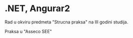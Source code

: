 # .NET, Angurar2
Rad u okviru predmeta "Strucna praksa" na III godini studija. 

Praksa u "Asseco SEE"